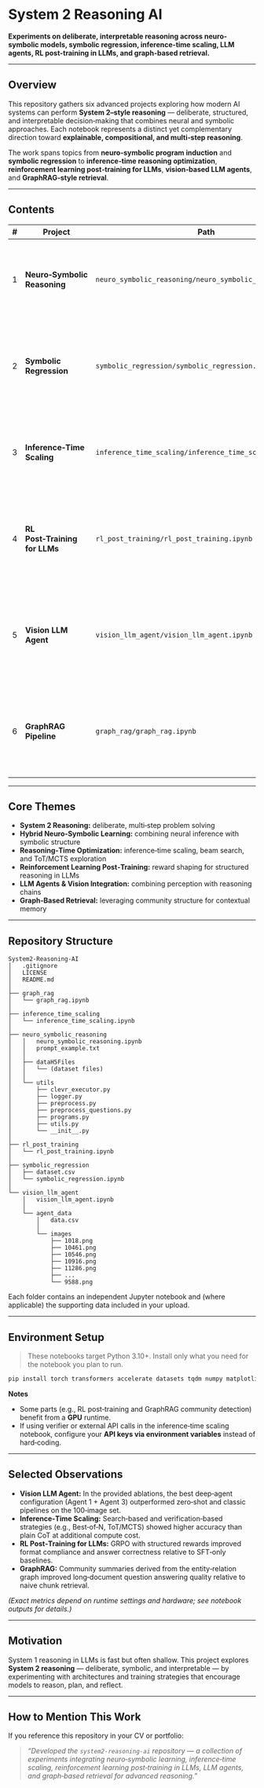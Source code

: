 # System 2 Reasoning AI
**Experiments on deliberate, interpretable reasoning across neuro-symbolic models, symbolic regression, inference-time scaling, LLM agents, RL post-training in LLMs, and graph-based retrieval.**

---

## Overview
This repository gathers six advanced projects exploring how modern AI systems can perform **System 2–style reasoning** — deliberate, structured, and interpretable decision‑making that combines neural and symbolic approaches. Each notebook represents a distinct yet complementary direction toward **explainable, compositional, and multi‑step reasoning**.

The work spans topics from **neuro‑symbolic program induction** and **symbolic regression** to **inference‑time reasoning optimization**, **reinforcement learning post‑training for LLMs**, **vision‑based LLM agents**, and **GraphRAG‑style retrieval**.

---

## Contents

| # | Project | Path | Description |
|---|--------|------|-------------|
| 1 | **Neuro‑Symbolic Reasoning** | `neuro_symbolic_reasoning/neuro_symbolic_reasoning.ipynb` | CLEVR question answering via program induction, symbolic execution, and seq2seq models (LSTM + Transformer). |
| 2 | **Symbolic Regression** | `symbolic_regression/symbolic_regression.ipynb` | Equation discovery with Equation Learner (EQL) layers and a Transformer Seq2Seq model (token vocabulary → SymPy expressions). |
| 3 | **Inference‑Time Scaling** | `inference_time_scaling/inference_time_scaling.ipynb` | Compares Chain‑of‑Thought, Best‑of‑N, Beam Search, Self‑Refine, Tree‑of‑Thoughts, A*, and MCTS on math reasoning. |
| 4 | **RL Post‑Training for LLMs** | `rl_post_training/rl_post_training.ipynb` | Two‑stage fine‑tuning (SFT → GRPO/TRL) with custom rewards for structure (`<think>…</think>` & `<answer>…</answer>`) and correctness. |
| 5 | **Vision LLM Agent** | `vision_llm_agent/vision_llm_agent.ipynb` | Multi‑agent vision reasoning combining OpenCV heuristics with a VLM (Qwen‑VL). Includes ablations and a small 100‑image dataset. |
| 6 | **GraphRAG Pipeline** | `graph_rag/graph_rag.ipynb` | Graph‑based retrieval and community reasoning with entity extraction, Leiden community detection, and community‑scoped answering. |

---

## Core Themes
- **System 2 Reasoning:** deliberate, multi‑step problem solving  
- **Hybrid Neuro‑Symbolic Learning:** combining neural inference with symbolic structure  
- **Reasoning‑Time Optimization:** inference‑time scaling, beam search, and ToT/MCTS exploration  
- **Reinforcement Learning Post‑Training:** reward shaping for structured reasoning in LLMs  
- **LLM Agents & Vision Integration:** combining perception with reasoning chains  
- **Graph‑Based Retrieval:** leveraging community structure for contextual memory  

---

## Repository Structure
```
System2-Reasoning-AI
│   .gitignore
│   LICENSE
│   README.md
│
├── graph_rag
│   └── graph_rag.ipynb
│
├── inference_time_scaling
│   └── inference_time_scaling.ipynb
│
├── neuro_symbolic_reasoning
│   │   neuro_symbolic_reasoning.ipynb
│   │   prompt_example.txt
│   │
│   ├── dataH5Files
│   │   └── (dataset files)
│   │
│   └── utils
│       ├── clevr_executor.py
│       ├── logger.py
│       ├── preprocess.py
│       ├── preprocess_questions.py
│       ├── programs.py
│       ├── utils.py
│       └── __init__.py
│
├── rl_post_training
│   └── rl_post_training.ipynb
│
├── symbolic_regression
│   ├── dataset.csv
│   └── symbolic_regression.ipynb
│
└── vision_llm_agent
    │   vision_llm_agent.ipynb
    │
    └── agent_data
        │   data.csv
        │
        └── images
            ├── 1018.png
            ├── 10461.png
            ├── 10546.png
            ├── 10916.png
            ├── 11286.png
            ├── ...
            └── 9588.png

```

Each folder contains an independent Jupyter notebook and (where applicable) the supporting data included in your upload.

---

## Environment Setup
> These notebooks target Python 3.10+. Install only what you need for the notebook you plan to run.

```bash
pip install torch transformers accelerate datasets tqdm numpy matplotlib pandas sympy scikit-learn             trl peft vllm opencv-python pillow             langchain langchain-community langchain-graphrag networkx cdlib pypdf
```
**Notes**
- Some parts (e.g., RL post‑training and GraphRAG community detection) benefit from a **GPU** runtime.  
- If using verifier or external API calls in the inference‑time scaling notebook, configure your **API keys via environment variables** instead of hard‑coding.

---

## Selected Observations
- **Vision LLM Agent:** In the provided ablations, the best deep‑agent configuration (Agent 1 + Agent 3) outperformed zero‑shot and classic pipelines on the 100‑image set.  
- **Inference‑Time Scaling:** Search‑based and verification‑based strategies (e.g., Best‑of‑N, ToT/MCTS) showed higher accuracy than plain CoT at additional compute cost.  
- **RL Post‑Training for LLMs:** GRPO with structured rewards improved format compliance and answer correctness relative to SFT‑only baselines.  
- **GraphRAG:** Community summaries derived from the entity‑relation graph improved long‑document question answering quality relative to naive chunk retrieval.

*(Exact metrics depend on runtime settings and hardware; see notebook outputs for details.)*

---

## Motivation
System 1 reasoning in LLMs is fast but often shallow. This project explores **System 2 reasoning** — deliberate, symbolic, and interpretable — by experimenting with architectures and training strategies that encourage models to reason, plan, and reflect.

---

## How to Mention This Work
If you reference this repository in your CV or portfolio:
> *“Developed the `system2-reasoning-ai` repository — a collection of experiments integrating neuro‑symbolic learning, inference‑time scaling, reinforcement learning post‑training in LLMs, LLM agents, and graph‑based retrieval for advanced reasoning.”*